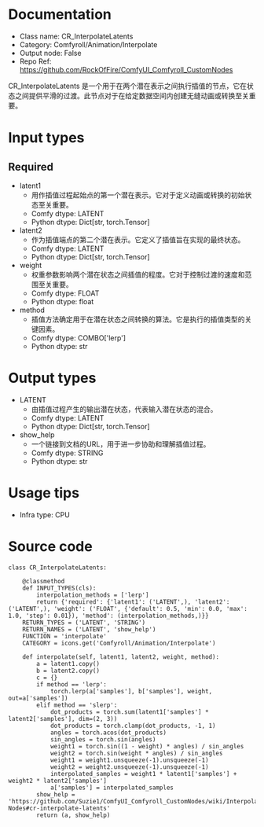# Documentation
- Class name: CR_InterpolateLatents
- Category: Comfyroll/Animation/Interpolate
- Output node: False
- Repo Ref: https://github.com/RockOfFire/ComfyUI_Comfyroll_CustomNodes

CR_InterpolateLatents 是一个用于在两个潜在表示之间执行插值的节点，它在状态之间提供平滑的过渡。此节点对于在给定数据空间内创建无缝动画或转换至关重要。

# Input types
## Required
- latent1
    - 用作插值过程起始点的第一个潜在表示。它对于定义动画或转换的初始状态至关重要。
    - Comfy dtype: LATENT
    - Python dtype: Dict[str, torch.Tensor]
- latent2
    - 作为插值端点的第二个潜在表示。它定义了插值旨在实现的最终状态。
    - Comfy dtype: LATENT
    - Python dtype: Dict[str, torch.Tensor]
- weight
    - 权重参数影响两个潜在状态之间插值的程度。它对于控制过渡的速度和范围至关重要。
    - Comfy dtype: FLOAT
    - Python dtype: float
- method
    - 插值方法确定用于在潜在状态之间转换的算法。它是执行的插值类型的关键因素。
    - Comfy dtype: COMBO['lerp']
    - Python dtype: str

# Output types
- LATENT
    - 由插值过程产生的输出潜在状态，代表输入潜在状态的混合。
    - Comfy dtype: LATENT
    - Python dtype: Dict[str, torch.Tensor]
- show_help
    - 一个链接到文档的URL，用于进一步协助和理解插值过程。
    - Comfy dtype: STRING
    - Python dtype: str

# Usage tips
- Infra type: CPU

# Source code
```
class CR_InterpolateLatents:

    @classmethod
    def INPUT_TYPES(cls):
        interpolation_methods = ['lerp']
        return {'required': {'latent1': ('LATENT',), 'latent2': ('LATENT',), 'weight': ('FLOAT', {'default': 0.5, 'min': 0.0, 'max': 1.0, 'step': 0.01}), 'method': (interpolation_methods,)}}
    RETURN_TYPES = ('LATENT', 'STRING')
    RETURN_NAMES = ('LATENT', 'show_help')
    FUNCTION = 'interpolate'
    CATEGORY = icons.get('Comfyroll/Animation/Interpolate')

    def interpolate(self, latent1, latent2, weight, method):
        a = latent1.copy()
        b = latent2.copy()
        c = {}
        if method == 'lerp':
            torch.lerp(a['samples'], b['samples'], weight, out=a['samples'])
        elif method == 'slerp':
            dot_products = torch.sum(latent1['samples'] * latent2['samples'], dim=(2, 3))
            dot_products = torch.clamp(dot_products, -1, 1)
            angles = torch.acos(dot_products)
            sin_angles = torch.sin(angles)
            weight1 = torch.sin((1 - weight) * angles) / sin_angles
            weight2 = torch.sin(weight * angles) / sin_angles
            weight1 = weight1.unsqueeze(-1).unsqueeze(-1)
            weight2 = weight2.unsqueeze(-1).unsqueeze(-1)
            interpolated_samples = weight1 * latent1['samples'] + weight2 * latent2['samples']
            a['samples'] = interpolated_samples
        show_help = 'https://github.com/Suzie1/ComfyUI_Comfyroll_CustomNodes/wiki/Interpolation-Nodes#cr-interpolate-latents'
        return (a, show_help)
```
